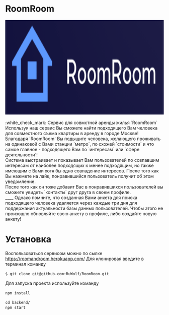 # RoomRoom
 <p align="center">
<img src="/RoomRoomImg.gif" width="750px" height="300px"/></p>
:white_check_mark: Сервис для совмстной аренды жилья `RoomRoom`  <br/>
Используя наш сервис Вы сможете найти подходящего Вам человека для совместного съема квартиры в аренду в городе Москве!<br/>
Благодаря `RoomRoom` Вы подыщите человека, желающего проживать на одинаковой с Вами станции `метро`, по схожей `стоимости` и что самое главное - подходящего Вам по `интересам` или `сфере деятельности`! <br/>
Система выстраивает и  показывает Вам пользователей по совпавшим интересам от наиболее подходящих к менее подходящим, но также имеющим с Вами хотя бы одно совпадение интересов. После того как Вы нажмете на лайк, понравившийся пользователь получит об этом уведомление. <br/>
После того как он тоже добавит Вас в понравившихся пользователей вы сможете увидеть `контакты` друг друга в своем профиле.<br/>
____
Однако помните, что созданная Вами анкета для поиска подходящего человека удаляется через каждые три дня для поддержания актуальности базы данных пользователей. Чтобы этого не произошло обновляйте свою анкету в профиле, либо создайте новую анкету!<br/>

# Установка
Воспользоваться сервисом можно по сылке <https://roomandroom.herokuapp.com/>
Для клонировая введите в терминал команду 
```
$ git clone git@github.com:RuWolf/RoomRoom.git
```
Для запуска проекта используйте команду
```
npm install
```
```
cd backend/
npm start
```
